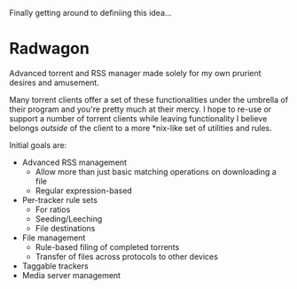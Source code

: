 Finally getting around to definiing this idea...

Radwagon
========

Advanced torrent and RSS manager made solely for my own prurient desires and amusement.

Many torrent clients offer a set of these functionalities under the umbrella of their program
and you're pretty much at their mercy. I hope to re-use or support a number of torrent clients while
leaving functionality I believe belongs *outside* of the client to a more *nix-like set of utilities
and rules.

Initial goals are:
* Advanced RSS management
  * Allow more than just basic matching operations on downloading a file
  * Regular expression-based
* Per-tracker rule sets
  * For ratios
  * Seeding/Leeching
  * File destinations
* File management
  * Rule-based filing of completed torrents
  * Transfer of files across protocols to other devices
* Taggable trackers
* Media server management
  
